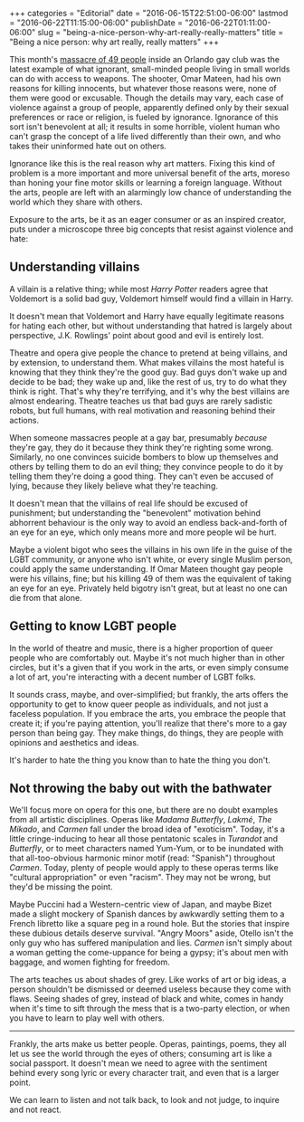 +++
categories = "Editorial"
date = "2016-06-15T22:51:00-06:00"
lastmod = "2016-06-22T11:15:00-06:00"
publishDate = "2016-06-22T01:11:00-06:00"
slug = "being-a-nice-person-why-art-really-really-matters"
title = "Being a nice person: why art really, really matters"
+++

This month's [massacre of 49 people](http://www.cnn.com/2016/06/12/us/orlando-nightclub-shooting/) inside an Orlando gay club was the latest example of what ignorant, small-minded people living in small worlds can do with access to weapons. The shooter, Omar Mateen, had his own reasons for killing innocents, but whatever those reasons were, none of them were good or excusable. Though the details may vary, each case of violence against a group of people, apparently defined only by their sexual preferences or race or religion, is fueled by ignorance. Ignorance of this sort isn't benevolent at all; it results in some horrible, violent human who can't grasp the concept of a life lived differently than their own, and who takes their uninformed hate out on others.

Ignorance like this is the real reason why art matters. Fixing this kind of problem is a more important and more universal benefit of the arts, moreso than honing your fine motor skills or learning a foreign language. Without the arts, people are left with an alarmingly low chance of understanding the world which they share with others.

Exposure to the arts, be it as an eager consumer or as an inspired creator, puts under a microscope three big concepts that resist against violence and hate:

## Understanding villains

A villain is a relative thing; while most *Harry Potter* readers agree that Voldemort is a solid bad guy, Voldemort himself would find a villain in Harry. 

It doesn't mean that Voldemort and Harry have equally legitimate reasons for hating each other, but without understanding that hatred is largely about perspective, J.K. Rowlings' point about good and evil is entirely lost.

Theatre and opera give people the chance to pretend at being villains, and by extension, to understand them. What makes villains the most hateful is knowing that they think they're the good guy. Bad guys don't wake up and decide to be bad; they wake up and, like the rest of us, try to do what they think is right. That's why they're terrifying, and it's why the best villains are almost endearing. Theatre teaches us that bad guys are rarely sadistic robots, but full humans, with real motivation and reasoning behind their actions.

When someone massacres people at a gay bar, presumably *because* they're gay, they do it because they think they're righting some wrong. Similarly, no one convinces suicide bombers to blow up themselves and others by telling them to do an evil thing; they convince people to do it by telling them they're doing a good thing. They can't even be accused of lying, because they likely believe what they're teaching. 

It doesn't mean that the villains of real life should be excused of punishment; but understanding the "benevolent" motivation behind abhorrent behaviour is the only way to avoid an endless back-and-forth of an eye for an eye, which only means more and more people wil be hurt.

Maybe a violent bigot who sees the villains in his own life in the guise of the LGBT community, or anyone who isn't white, or every single Muslim person, could apply the same understanding. If Omar Mateen thought gay people were his villains, fine; but his killing 49 of them was the equivalent of taking an eye for an eye. Privately held bigotry isn't great, but at least no one can die from that alone.

## Getting to know LGBT people

In the world of theatre and music, there is a higher proportion of queer people who are comfortably out. Maybe it's not much higher than in other circles, but it's a given that if you work in the arts, or even simply consume a lot of art, you're interacting with a decent number of LGBT folks.

It sounds crass, maybe, and over-simplified; but frankly, the arts offers the opportunity to get to know queer people as individuals, and not just a faceless population. If you embrace the arts, you embrace the people that create it; if you're paying attention, you'll realize that there's more to a gay person than being gay. They make things, do things, they are people with opinions and aesthetics and ideas. 

It's harder to hate the thing you know than to hate the thing you don't.

## Not throwing the baby out with the bathwater

We'll focus more on opera for this one, but there are no doubt examples from all artistic disciplines. Operas like *Madama Butterfly*, *Lakmé*, *The Mikado*, and *Carmen* fall under the broad idea of "exoticism". Today, it's a little cringe-inducing to hear all those pentatonic scales in *Turandot* and *Butterfly*, or to meet characters named Yum-Yum, or to be inundated with that all-too-obvious harmonic minor motif (read: "Spanish") throughout *Carmen*. Today, plenty of people would apply to these operas terms like "cultural appropriation" or even "racism". They may not be wrong, but they'd be missing the point.

Maybe Puccini had a Western-centric view of Japan, and maybe Bizet made a slight mockery of Spanish dances by awkwardly setting them to a French libretto like a square peg in a round hole. But the stories that inspire these dubious details deserve survival. "Angry Moors" aside, Otello isn't the only guy who has suffered manipulation and lies. *Carmen* isn't simply about a woman getting the come-uppance for being a gypsy; it's about men with baggage, and women fighting for freedom.

The arts teaches us about shades of grey. Like works of art or big ideas, a person shouldn't be dismissed or deemed useless because they come with flaws. Seeing shades of grey, instead of black and white, comes in handy when it's time to sift through the mess that is a two-party election, or when you have to learn to play well with others.

***
Frankly, the arts make us better people. Operas, paintings, poems, they all let us see the world through the eyes of others; consuming art is like a social passport. It doesn't mean we need to agree with the sentiment behind every song lyric or every character trait, and even that is a larger point. 

We can learn to listen and not talk back, to look and not judge, to inquire and not react.
